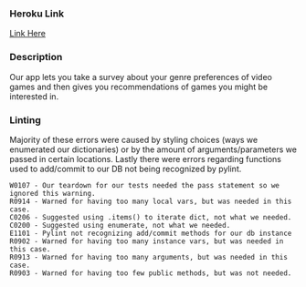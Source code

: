 ### Heroku Link
[Link Here](http://honeywheat.herokuapp.com/)

### Description
Our app lets you take a survey about your genre preferences of video games and then gives you recommendations of games you might be interested in.

### Linting
Majority of these errors were caused by styling choices (ways we enumerated our dictionaries) or by the amount of arguments/parameters we passed in certain locations. Lastly there were errors regarding functions used to add/commit to our DB not being recognized by pylint.

    W0107 - Our teardown for our tests needed the pass statement so we ignored this warning.
    R0914 - Warned for having too many local vars, but was needed in this case.
    C0206 - Suggested using .items() to iterate dict, not what we needed.
    C0200 - Suggested using enumerate, not what we needed.
    E1101 - Pylint not recognizing add/commit methods for our db instance
    R0902 - Warned for having too many instance vars, but was needed in this case.
    R0913 - Warned for having too many arguments, but was needed in this case.
    R0903 - Warned for having too few public methods, but was not needed.

